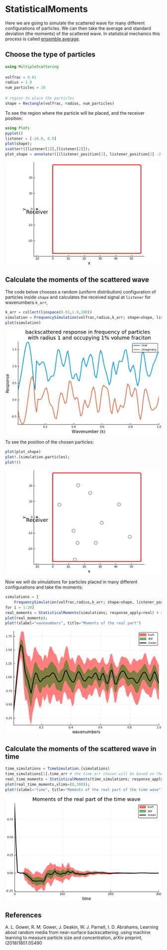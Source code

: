 # StatisticalMoments

Here we are going to simulate the scattered wave for many different configurations of particles. We can then take the average and standard deviation (the moments) of the scattered wave. In statistical mechanics this process is called [ensemble average](https://en.wikipedia.org/wiki/Ensemble_average_(statistical_mechanics)).

## Choose the type of particles
```julia
using MultipleScattering

volfrac = 0.01
radius = 1.0
num_particles = 10

# region to place the particles
shape = Rectangle(volfrac, radius, num_particles)
```
To see the region where the particle will be placed, and the receiver position:
```julia
using Plots
pyplot()
listener = [-10.0, 0.0]
plot(shape);
scatter!([listener[1]],[listener[2]]);
plot_shape = annotate!([(listener_position[1], listener_position[2] -2., "Receiver")])
```
![Plot of shape and receiver](shape_receiver.png)

## Calculate the moments of the scattered wave
The code below chooses a random (uniform distribution) configuration of particles inside `shape` and calculates the received signal at `listener` for wavenumbers `k_arr`,
```julia
k_arr = collect(linspace(0.01,1.0,100))
simulation = FrequencySimulation(volfrac,radius,k_arr; shape=shape, listener_positions = listener, seed = 1)
plot(simulation)
```
![Plot of response against wavenumber](plot_simulation.png)

To see the position of the chosen particles:
```julia
plot(plot_shape)
plot!.(simulation.particles);
plot!()
```
![Plot of the position of the particles](plot_particles.png)

Now we will do simulations for particles placed in many different configurations and take the moments:
```julia
simulations = [
    FrequencySimulation(volfrac,radius,k_arr; shape=shape, listener_positions = listener, seed = i)
for i = 1:20]
real_moments = StatisticalMoments(simulations; response_apply=real) # moments of the real part
plot(real_moments);
plot!(xlabel="wavenumbers", title="Moments of the real part")
```
![Moments of the real part the scattered waves](plot_moments.png)

## Calculate the moments of the scattered wave in time
```julia
time_simulations = TimeSimulation.(simulations)
time_simulations[1].time_arr # the time_arr chosen will be based on the discrete Fourier transform of simulations[1].k_arr
real_time_moments = StatisticalMoments(time_simulations; response_apply=real) # moments of the real part
plot(real_time_moments,xlims=(0,300));
plot!(xlabel="time", title="Moments of the real part of the time wave")
```
![Moments of the real part the scattered waves in time](plot_time_moments.png)


## References

A. L. Gower, R. M. Gower, J. Deakin, W. J. Parnell, I. D. Abrahams,
Learning about random media from near-surface backscattering:
using machine learning to measure particle size and concentration,
arXiv preprint,
(2018)1801.05490
